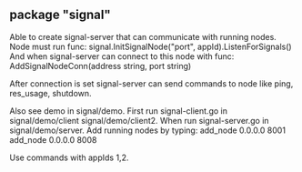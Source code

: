 ## package "signal"

Able to create signal-server that can communicate with running nodes. Node must run func:
signal.InitSignalNode("port", appId).ListenForSignals()
And when signal-server can connect to this node with func:
AddSignalNodeConn(address string, port string)

After connection is set signal-server can send commands to node like ping, res_usage, shutdown.

Also see demo in signal/demo. First run  signal-client.go in signal/demo/client signal/demo/client2.
When run signal-server.go in signal/demo/server. Add running nodes by typing:
add_node 0.0.0.0 8001
add_node 0.0.0.0 8008

Use commands with appIds 1,2.